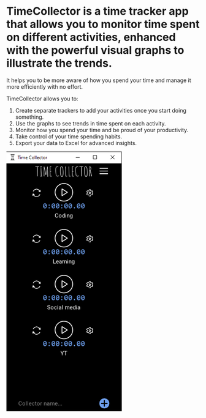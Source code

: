 # TimeCollector is a time tracker app that allows you to monitor time spent on different activities, enhanced with the powerful visual graphs to illustrate the trends.

It helps you to be more aware of how you spend your time and manage it more efficiently with no effort.

TimeCollector allows you to:
  
1. Create separate trackers to add your activities once you start doing something.  
2. Use the graphs to see trends in time spent on each activity.   
3. Monitor how you spend your time and be proud of your productivity.
4. Take control of your time spending habits.
5. Export your data to Excel for advanced insights.

![Screenshot](Screenshot.png)
